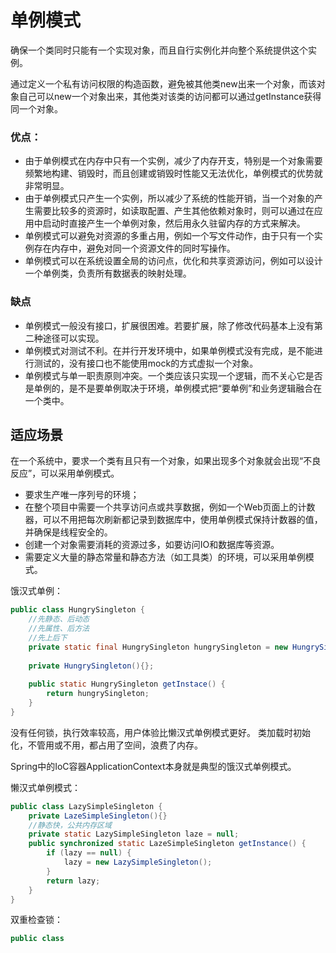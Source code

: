 # 单例模式

确保一个类同时只能有一个实现对象，而且自行实例化并向整个系统提供这个实例。

通过定义一个私有访问权限的构造函数，避免被其他类new出来一个对象，而该对象自己可以new一个对象出来，其他类对该类的访问都可以通过getInstance获得同一个对象。

### 优点：

- 由于单例模式在内存中只有一个实例，减少了内存开支，特别是一个对象需要频繁地构建、销毁时，而且创建或销毁时性能又无法优化，单例模式的优势就非常明显。
- 由于单例模式只产生一个实例，所以减少了系统的性能开销，当一个对象的产生需要比较多的资源时，如读取配置、产生其他依赖对象时，则可以通过在应用中启动时直接产生一个单例对象，然后用永久驻留内存的方式来解决。
- 单例模式可以避免对资源的多重占用，例如一个写文件动作，由于只有一个实例存在内存中，避免对同一个资源文件的同时写操作。
- 单例模式可以在系统设置全局的访问点，优化和共享资源访问，例如可以设计一个单例类，负责所有数据表的映射处理。

### 缺点

- 单例模式一般没有接口，扩展很困难。若要扩展，除了修改代码基本上没有第二种途径可以实现。
- 单例模式对测试不利。在并行开发环境中，如果单例模式没有完成，是不能进行测试的，没有接口也不能使用mock的方式虚拟一个对象。
- 单例模式与单一职责原则冲突。一个类应该只实现一个逻辑，而不关心它是否是单例的，是不是要单例取决于环境，单例模式把“要单例”和业务逻辑融合在一个类中。

## 适应场景

在一个系统中，要求一个类有且只有一个对象，如果出现多个对象就会出现“不良反应”，可以采用单例模式。

- 要求生产唯一序列号的环境；
- 在整个项目中需要一个共享访问点或共享数据，例如一个Web页面上的计数器，可以不用把每次刷新都记录到数据库中，使用单例模式保持计数器的值，并确保是线程安全的。
- 创建一个对象需要消耗的资源过多，如要访问IO和数据库等资源。
- 需要定义大量的静态常量和静态方法（如工具类）的环境，可以采用单例模式。





饿汉式单例：

```java
public class HungrySingleton {
    //先静态、后动态
    //先属性、后方法
    //先上后下
    private static final HungrySingleton hungrySingleton = new HungrySingleton();
    
    private HungrySingleton(){};
    
    public static HungrySingleton getInstace() {
        return hungrySingleton;
    }
}
```

没有任何锁，执行效率较高，用户体验比懒汉式单例模式更好。
类加载时初始化，不管用或不用，都占用了空间，浪费了内存。

Spring中的IoC容器ApplicationContext本身就是典型的饿汉式单例模式。



懒汉式单例模式：

```java
public class LazySimpleSingleton {
    private LazeSimpleSingleton(){}
    //静态快，公共内存区域
    private static LazySimpleSingleton laze = null;
    public synchronized static LazeSimpleSingleton getInstance() {
        if (lazy == null) {
            lazy = new LazySimpleSingleton();
        }
        return lazy;
    }
}
```





双重检查锁：

```java
public class 
```

